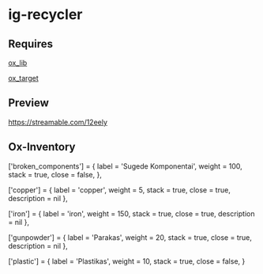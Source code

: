 # ig-recycler

## Requires
[ox_lib](https://github.com/overextended/ox_lib)

[ox_target](https://github.com/overextended/ox_target)

## Preview

https://streamable.com/12eely


## Ox-Inventory

['broken_components'] = {
    label = 'Sugede Komponentai',
    weight = 100,
    stack = true,
    close = false,
},

['copper'] = {
    label = 'copper',
    weight = 5,
    stack = true,
    close = true,
    description = nil
},

['iron'] = {
    label = 'iron',
    weight = 150,
    stack = true,
    close = true,
    description = nil
},

['gunpowder'] = {
    label = 'Parakas',
    weight = 20,
    stack = true,
    close = true,
    description = nil
},

['plastic'] = {
    label = 'Plastikas',
    weight = 10,
    stack = true,
    close = false,
}
